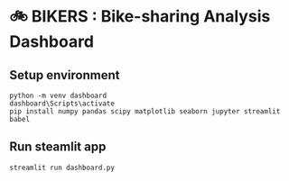 # 🚲 BIKERS : Bike-sharing Analysis Dashboard

## Setup environment
```
python -m venv dashboard
dashboard\Scripts\activate
pip install numpy pandas scipy matplotlib seaborn jupyter streamlit babel
```

## Run steamlit app
```
streamlit run dashboard.py
```
